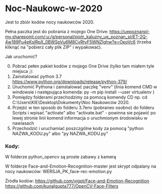 # Noc-Naukowc-w-2020

Jest to zbiór kodów  nocy naukowców 2020. 

Pełna paczka jest do pobrania z mojego One Drive: https://uepoznanpl-my.sharepoint.com/:u:/g/personal/piotr_kaluzny_ue_poznan_pl/ET-2Q-4w189Pu4eKsIRpX_0BWSpVu6M8CvRtyF5WNZIghw?e=OeoVc6 (trzeba kliknąć na "pobierz cały plik ZIP" i wypakować).

Jak uruchomić?

0. Pobrać pełen pakiet kodów z mojego One Drive (tylko tam miałem tyle miejsca ;): 
1. Zainstalować python 3.7 https://www.python.org/downloads/release/python-379/
2. Uruchomić Pythona i zainstalować paczkę "venv" (linia komend CMD w windowsie i następująca komenda: py -m pip install --user virtualenv )
3. Pomiędzy folderami przechodzimy za pomocą komendy CD np. cd C:\Users\KIE\Desktop\Dokumenty\Noc Naukowców 2020.
4. Przejść w ten sposób do folderu 3.7env (pobraneo osobno) do folderu Scripts i wpisać "activate" albo "activate.bat" - powinna sie pojawić po lewej stronie linii komend informacja o uruchmionym środowisku w nawiasach
5. Przechodzić i uruchamiać poszczgólne kody za pomocą "python NAZWA_KODU.py" albo "py NAZWA_KODU.py"

### Kody:
W folderze python_opencv są proste zabawy z kamerą

W folderze Face-and-Emotion-Recognition-master jest skrypt odpalany na nocy naukowców: WERSJA_PK_face-rec-emotion.py

Źródła kodów:
https://github.com/vjgpt/Face-and-Emotion-Recognition
https://github.com/kunalgupta777/OpenCV-Face-Filters
